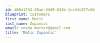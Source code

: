 ```yaml
---
id: d66a1743-20ae-43d9-844b-1cc44c077c6b
blueprint: customers
first_name: Matic
last_name: Zupančič
email: vesna.marter@gmail.com
title: 'Matic Zupančič'
---
```

